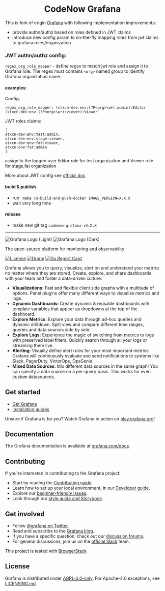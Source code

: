 <div align="center">

# CodeNow Grafana 
</div>

This is fork of origin [Grafana](https://github.com/grafana/grafana/) with following implementation improvements:

- provide authn/authz based on roles defined in JWT claims
- introduce new config param to on-the-fly mapping roles from jwt claims to grafana roles/organization 

### JWT authn/authz config:

`regex_org_role_mapper` - define regex to match jwt role and assign it to Grafana role. The regex must contains `<org>` named group to identify Grafana organization name.

####  examples:

Config: 
```
regex_org_role_mapper: (stxcn-dev:env:(?P<org>\w+):admin):Editor (stxcn-dev:env:(?P<org>\w+):viewer):Viewer`
```

JWT roles claims: 
```
[
stxcn-dev:env:test:admin,
stxcn-dev:env:stage:viewer,
stxcn-dev:env:fat:viewer,
stxcn:env:fat:admin
]
```
assign to the logged user Editor role for test organization and Viewer role for stage,fat organization

More about JWT config see [official doc](https://grafana.com/docs/grafana/latest/setup-grafana/configure-security/configure-authentication/jwt/) 


#### build & publish

- run ` make cn-build-and-push-docker IMAGE_VERSION=X.X.X`
- wait very long time

#### release

- make new git tag `codenow-grafana-vX.X.X`

___


![Grafana Logo (Light)](docs/logo-horizontal.png#gh-light-mode-only)
![Grafana Logo (Dark)](docs/logo-horizontal-dark.png#gh-dark-mode-only)

The open-source platform for monitoring and observability

[![License](https://img.shields.io/github/license/grafana/grafana)](LICENSE)
[![Drone](https://drone.grafana.net/api/badges/grafana/grafana/status.svg)](https://drone.grafana.net/grafana/grafana)
[![Go Report Card](https://goreportcard.com/badge/github.com/grafana/grafana)](https://goreportcard.com/report/github.com/grafana/grafana)

Grafana allows you to query, visualize, alert on and understand your metrics no matter where they are stored. Create, explore, and share dashboards with your team and foster a data-driven culture:

- **Visualizations:** Fast and flexible client side graphs with a multitude of options. Panel plugins offer many different ways to visualize metrics and logs.
- **Dynamic Dashboards:** Create dynamic & reusable dashboards with template variables that appear as dropdowns at the top of the dashboard.
- **Explore Metrics:** Explore your data through ad-hoc queries and dynamic drilldown. Split view and compare different time ranges, queries and data sources side by side.
- **Explore Logs:** Experience the magic of switching from metrics to logs with preserved label filters. Quickly search through all your logs or streaming them live.
- **Alerting:** Visually define alert rules for your most important metrics. Grafana will continuously evaluate and send notifications to systems like Slack, PagerDuty, VictorOps, OpsGenie.
- **Mixed Data Sources:** Mix different data sources in the same graph! You can specify a data source on a per-query basis. This works for even custom datasources.

## Get started

- [Get Grafana](https://grafana.com/get)
- [Installation guides](https://grafana.com/docs/grafana/latest/setup-grafana/installation/)

Unsure if Grafana is for you? Watch Grafana in action on [play.grafana.org](https://play.grafana.org/)!

## Documentation

The Grafana documentation is available at [grafana.com/docs](https://grafana.com/docs/).

## Contributing

If you're interested in contributing to the Grafana project:

- Start by reading the [Contributing guide](https://github.com/grafana/grafana/blob/HEAD/CONTRIBUTING.md).
- Learn how to set up your local environment, in our [Developer guide](https://github.com/grafana/grafana/blob/HEAD/contribute/developer-guide.md).
- Explore our [beginner-friendly issues](https://github.com/grafana/grafana/issues?q=is%3Aopen+is%3Aissue+label%3A%22beginner+friendly%22).
- Look through our [style guide and Storybook](https://developers.grafana.com/ui/latest/index.html).

## Get involved

- Follow [@grafana on Twitter](https://twitter.com/grafana/).
- Read and subscribe to the [Grafana blog](https://grafana.com/blog/).
- If you have a specific question, check out our [discussion forums](https://community.grafana.com/).
- For general discussions, join us on the [official Slack](https://slack.grafana.com) team.

This project is tested with [BrowserStack](https://www.browserstack.com/)

## License

Grafana is distributed under [AGPL-3.0-only](LICENSE). For Apache-2.0 exceptions, see [LICENSING.md](https://github.com/grafana/grafana/blob/HEAD/LICENSING.md).
